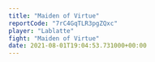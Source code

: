 ```yaml
---
title: "Maiden of Virtue"
reportCode: "7rC4GqTLR3pgZQxc"
player: "Lablatte"
fight: "Maiden of Virtue"
date: 2021-08-01T19:04:53.731000+00:00
---
```

